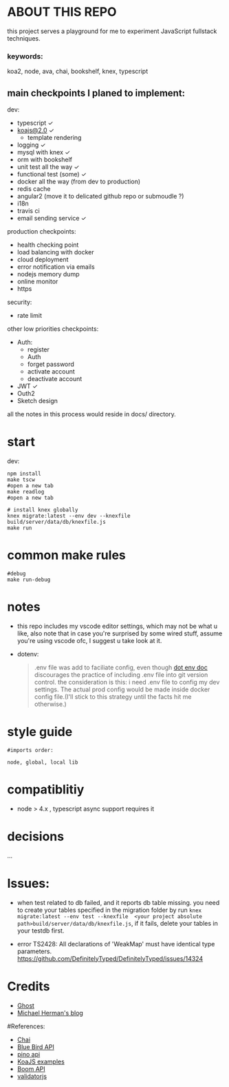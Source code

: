 # ABOUT THIS REPO
this project serves a playground for me to experiment JavaScript fullstack techniques.

### keywords:
koa2, node, ava, chai, bookshelf, knex, typescript

## main checkpoints I planed to implement:
dev:
* typescript ✓
* koajs@2.0 ✓
    * template rendering
* logging ✓
* mysql with knex ✓
* orm with bookshelf
* unit test all the way ✓
* functional test (some) ✓
* docker all the way (from dev to production)
* redis cache
* angular2 (move it to delicated github repo or submoudle ?)
* i18n
* travis ci
* email sending service ✓

production checkpoints:
* health checking point
* load balancing with docker
* cloud deployment
* error notification via emails
* nodejs memory dump
* online monitor
* https

security:
* rate limit


other low priorities checkpoints:
* Auth:
    * register
    * Auth
    * forget password
    * activate account
    * deactivate account
* JWT ✓
* Outh2
* Sketch design

all the notes in this process would reside in docs/ directory.


# start

dev:
```shell
npm install
make tscw
#open a new tab
make readlog
#open a new tab

# install knex globally
knex migrate:latest --env dev --knexfile  build/server/data/db/knexfile.js
make run
```

# common make rules

```shell
#debug
make run-debug
```

# notes
* this repo includes my vscode editor settings, which may not be what u like, also note that in case 
you're surprised by some wired stuff, assume you're using vscode ofc, I suggest u take look at it.

* dotenv:
    > .env file was add to faciliate config, even though [dot env doc](https://www.npmjs.com/package/dotenv) discourages the practice of including .env file into git version control. the consideration is this: i need .env file to config my dev
    settings. The actual prod config would be made inside docker config file.(I'll stick to this strategy until the facts hit me otherwise.)


# style guide

    #imports order:

    node, global, local lib



# compatiblitiy
* node > 4.x ,  typescript async support requires it


# decisions
...

# Issues:

* when test related to db failed, and it reports db table missing. you need to create your tables specified in the 
migration folder by run `knex migrate:latest --env test --knexfile  <your project absolute path>build/server/data/db/knexfile.js`,
if it fails, delete your tables in your testdb first.


*  error TS2428: All declarations of 'WeakMap' must have identical type parameters.
https://github.com/DefinitelyTyped/DefinitelyTyped/issues/14324



# Credits
* [Ghost](https://github.com/TryGhost/Ghost)
* [Michael Herman's blog](http://mherman.org/)


#References:

* [Chai](http://chaijs.com/api/bdd/)
* [Blue Bird API](http://bluebirdjs.com/docs/api-reference.html)
* [pino api](https://github.com/pinojs/pino/blob/master/docs/API.md#error)
* [KoaJS examples](https://github.com/koajs/examples)
* [Boom API](https://github.com/hapijs/boom)
* [validatorjs](https://github.com/chriso/validator.js)